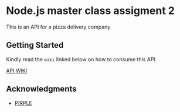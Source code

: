 # Node.js master class assigment 2
This is an API for a pizza delivery company

## Getting Started

Kindly read the  ```wiki``` linked below  on how to consume this API

[API WIKI](https://github.com/japheth-waswa/master-class-assigment-2/wiki)

## Acknowledgments

* [PIRPLE](https://pirple.thinkific.com)

